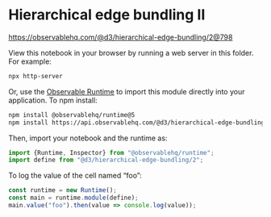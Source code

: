 # Hierarchical edge bundling II

https://observablehq.com/@d3/hierarchical-edge-bundling/2@798

View this notebook in your browser by running a web server in this folder. For
example:

~~~sh
npx http-server
~~~

Or, use the [Observable Runtime](https://github.com/observablehq/runtime) to
import this module directly into your application. To npm install:

~~~sh
npm install @observablehq/runtime@5
npm install https://api.observablehq.com/@d3/hierarchical-edge-bundling/2@798.tgz?v=3
~~~

Then, import your notebook and the runtime as:

~~~js
import {Runtime, Inspector} from "@observablehq/runtime";
import define from "@d3/hierarchical-edge-bundling/2";
~~~

To log the value of the cell named “foo”:

~~~js
const runtime = new Runtime();
const main = runtime.module(define);
main.value("foo").then(value => console.log(value));
~~~
